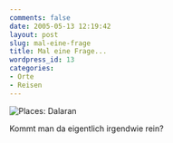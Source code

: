 ```yaml
---
comments: false
date: 2005-05-13 12:19:42
layout: post
slug: mal-eine-frage
title: Mal eine Frage...
wordpress_id: 13
categories:
- Orte
- Reisen
---
```


![Places: Dalaran](http://www.gamersliving.com/wowblog/upload/placed_dalaran_001.jpg)

Kommt man da eigentlich irgendwie rein?
